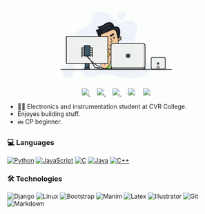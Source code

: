 <div align="center">
<a href="https://gsri30.github.io/"><img width="280px" src="https://raw.githubusercontent.com/GSri30/GSri30/main/profile.gif?token=ANBXICR6B3NXNHCWZ5L7X6S747TPK"></a>

<a href="https://www.linkedin.com/in/sri-harsha-g-15534a18a" > <img width= "40" src="https://www.vectorlogo.zone/logos/linkedin/linkedin-tile.svg"> </a> &nbsp;&nbsp;&nbsp;
<a href="https://www.facebook.com/people/Sri-Harsha-G/100006387729055" > <img width= "40" src="https://www.vectorlogo.zone/logos/facebook/facebook-tile.svg"> </a> &nbsp;&nbsp;&nbsp;
<a href="https://twitter.com/SriHarshaG6" > <img width= "40" src="https://www.vectorlogo.zone/logos/twitter/twitter-tile.svg"> </a> &nbsp;&nbsp;&nbsp;
<a href="https://www.quora.com/profile/Sri-Harsha-G-2"><img width="40" src="https://www.vectorlogo.zone/logos/quora/quora-icon.svg"></a> &nbsp;&nbsp;&nbsp;
<a href="https://www.instagram.com/_gsri30_/" > <img width= "40" src="https://www.vectorlogo.zone/logos/instagram/instagram-icon.svg"> </a>
</div>

- 👨‍🎓 Electronics and instrumentation student at CVR College.
- Enjoyes building stuff.
- 🖮 CP beginner.


### 💻 Languages

[![Python](https://img.shields.io/badge/-Python-000?&logo=python)](https://github.com/GSri30?tab=repositories&q=&type=&language=python)
[![JavaScript](https://img.shields.io/badge/-JavaScript-000?&logo=JavaScript&logoColor=ddc508)](https://github.com/GSri30?tab=repositories&q=&type=&language=javascript)
[![C](https://img.shields.io/badge/-C-000?&logo=C)](https://github.com/GSri30?tab=repositories&q=&type=&language=c)
[![Java](https://img.shields.io/badge/-Java-000?&logo=Java&logoColor=007396)](https://github.com/GSri30?tab=repositories&q=&type=&language=java)
[![C++](https://img.shields.io/badge/-C++-000?&logo=c%2b%2b&logoColor=00599C)](https://github.com/GSri30?tab=repositories&q=&type=&language=c%2B%2B)

### 🛠 Technologies

![Django](https://img.shields.io/badge/-Django-000?&logo=Django&logoColor=fff)
![Linux](https://img.shields.io/badge/-Linux-000?&logo=Linux&logoColor=FCC624)
![Bootstrap](http://img.shields.io/badge/-Bootstrap-000?&logo=bootstrap)
![Manim](http://img.shields.io/badge/-Manim-000?&logo=python)
![Latex](http://img.shields.io/badge/-Latex-000?&logo=latex)
![Illustrator](http://img.shields.io/badge/-Illustrator-000?&logo=adobe)
![Git](http://img.shields.io/badge/-Git-000?&logo=git)
![Markdown](http://img.shields.io/badge/-Markdown-000?&logo=markdown)



